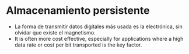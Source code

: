 # Almacenamiento persistente

- La forma de transmitir datos digitales más usada es la electrónica, sin olvidar que existe el magnetismo.
- It is often more cost effective, especially for applications where a high data rate or cost per bit transported is the key factor.
